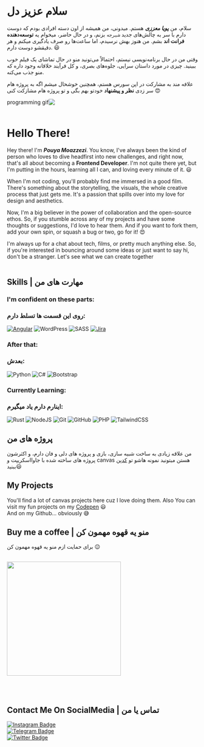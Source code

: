 # سلام عزیز دل

سلام، من ***پویا معززی*** هستم. میدونی، من همیشه از اون دسته افرادی بودم که دوست دارم با سر به چالش‌های جدید ```شیرجه``` بزنم، و در حال حاضر، میخوام یه **توسعه‌دهنده فرانت اند** بشم. من هنوز بهش نرسیدم، اما ساعت‌ها رو صرف یادگیری  میکنم و هر دقیقشو دوست دارم. 😃


وقتی من در حال برنامه‌نویسی نیستم، احتمالاً می‌تونید منو در حال تماشای یک فیلم خوب ببینید. چیزی در مورد داستان سرایی، جلوه‌های بصری، و کل فرآیند خلاقانه وجود داره که منو جذب می‌کنه.

علافه مند به مشارکت در اپن سورس هستم، همچنین خوشحال میشم اگه به پروژه هام سر زدی **نظر و پیشنهاد** خودتو بهم بگی و تو پروژه هام مشازکت کنی 😍
<br>

  <img dir="rtl" src="https://i.pinimg.com/originals/e4/26/70/e426702edf874b181aced1e2fa5c6cde.gif" alt="programming gif"/>


<br>
<br>

# Hello There!

Hey there! I'm ***Pouya Moazzezi***. You know, I've always been the kind of person who loves to dive headfirst into new challenges, and right now, that's all about becoming a **Frontend Developer**. I'm not quite there yet, but I'm putting in the hours, learning all I can, and loving every minute of it. 😃



When I'm not coding, you'll probably find me immersed in a good film. There's something about the storytelling, the visuals, the whole creative process that just gets me. It's a passion that spills over into my love for design and aesthetics.

Now, I'm a big believer in the power of collaboration and the open-source ethos. So, if you stumble across any of my projects and have some thoughts or suggestions, I'd love to hear them. And if you want to fork them, add your own spin, or squash a bug or two, go for it! 😍

I'm always up for a chat about tech, films, or pretty much anything else. So, if you're interested in bouncing around some ideas or just want to say hi, don't be a stranger. Let's see what we can create together
<br>
<br>


  
  ## Skills | مهارت های من
  ### I'm confident on these parts:
  ### روی این قسمت ها تسلط دارم:
  [![Angular](https://img.shields.io/badge/Angular-%23DD0031.svg?style=for-the-badge&logo=angular&logoColor=white)](#)
  ![WordPress](https://img.shields.io/badge/WordPress-%23117AC9.svg?style=for-the-badge&logo=WordPress&logoColor=white)
  ![SASS](https://img.shields.io/badge/SASS-hotpink.svg?style=for-the-badge&logo=SASS&logoColor=white)
  [![Jira](https://img.shields.io/badge/Jira-0052CC?style=for-the-badge&llogo=jira&logoColor=fff)](#)
  ### After that:
  ### بعدش:
  ![Python](https://img.shields.io/badge/python-3670A0?style=for-the-badge&logo=python&logoColor=ffdd54)
  ![C#](https://img.shields.io/badge/c%23-%23239120.svg?style=for-the-badge&logo=c-sharp&logoColor=white)
  ![Bootstrap](https://img.shields.io/badge/bootstrap-%23563D7C.svg?style=for-the-badge&logo=bootstrap&logoColor=white)
  ### Currently Learning:
  ### اینارم دارم یاد میگیرم:
  ![Rust](https://img.shields.io/badge/rust-%23000000.svg?style=for-the-badge&logo=rust&logoColor=white)
  ![NodeJS](https://img.shields.io/badge/node.js-6DA55F?style=for-the-badge&logo=node.js&logoColor=white)
  ![Git](https://img.shields.io/badge/git-%23F05033.svg?style=for-the-badge&logo=git&logoColor=white)
  ![GitHub](https://img.shields.io/badge/github-%23121011.svg?style=for-the-badge&logo=github&logoColor=white)
  ![PHP](https://img.shields.io/badge/php-%23777BB4.svg?style=for-the-badge&logo=php&logoColor=white)
  ![TailwindCSS](https://img.shields.io/badge/tailwindcss-%2338B2AC.svg?style=for-the-badge&logo=tailwind-css&logoColor=white)

  ## پروژه های من
  من علاقه زیادی به ساخت شبیه سازی، بازی و پروژه های دلی و فان دارم، و اکثرشون پروژه های ساخته شده با جاوااسکریپت و canvas هستن
  میتونید نمونه هاشو تو [کدپن](https://codepen.io/pouyamer) ببنید😃
  ## My Projects
  You'll find a lot of canvas projects here cuz I love doing them.
  Also You can visit my fun projects on my [Codepen](https://codepen.io/pouyamer) 😃
  <br>
  And on my Github... obviously 😅
  
  ## Buy me a coffee | منو یه قهوه مهمون کن 
  برای حمایت ازم منو یه قهوه مهمون کن 😉
  <br>
  <br>

<a href="https://www.coffeebede.com/pouyamer"><img style="width:300px;" src="https://coffeebede.ir/DashboardTemplateV2/app-assets/images/banner/default-yellow.svg" /></a>

  <br><br>
  ## Contact Me On SocialMedia | تماس یا من
    
  <a href="https://www.instagram.com/pouyamer">
    <img src="https://img.shields.io/badge/Instagram-%23E4405F.svg?style=for-the-badge&logo=Instagram&logoColor=white" alt="Instagram Badge">
  </a>
  <br>
  <a href="https://www.t.me/pouyamer">
    <img src="https://img.shields.io/badge/Telegram-2CA5E0?style=for-the-badge&logo=telegram&logoColor=white" alt="Telegram Badge">
  </a>
  <br>
  <a href="https://twitter.com/pouyamer">
    <img src="https://img.shields.io/badge/Twitter-%231DA1F2.svg?style=for-the-badge&logo=Twitter&logoColor=white" alt="Twitter Badge">
  </a>
  <br>


  
  
  
  
  
